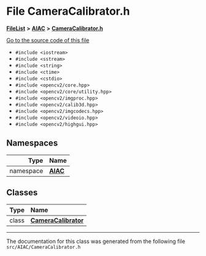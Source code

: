 

# File CameraCalibrator.h



[**FileList**](files.md) **>** [**AIAC**](dir_21da83368f7816722f2b707a7b03c84f.md) **>** [**CameraCalibrator.h**](CameraCalibrator_8h.md)

[Go to the source code of this file](CameraCalibrator_8h_source.md)



* `#include <iostream>`
* `#include <sstream>`
* `#include <string>`
* `#include <ctime>`
* `#include <cstdio>`
* `#include <opencv2/core.hpp>`
* `#include <opencv2/core/utility.hpp>`
* `#include <opencv2/imgproc.hpp>`
* `#include <opencv2/calib3d.hpp>`
* `#include <opencv2/imgcodecs.hpp>`
* `#include <opencv2/videoio.hpp>`
* `#include <opencv2/highgui.hpp>`













## Namespaces

| Type | Name |
| ---: | :--- |
| namespace | [**AIAC**](namespaceAIAC.md) <br> |


## Classes

| Type | Name |
| ---: | :--- |
| class | [**CameraCalibrator**](classAIAC_1_1CameraCalibrator.md) <br> |



















































------------------------------
The documentation for this class was generated from the following file `src/AIAC/CameraCalibrator.h`

